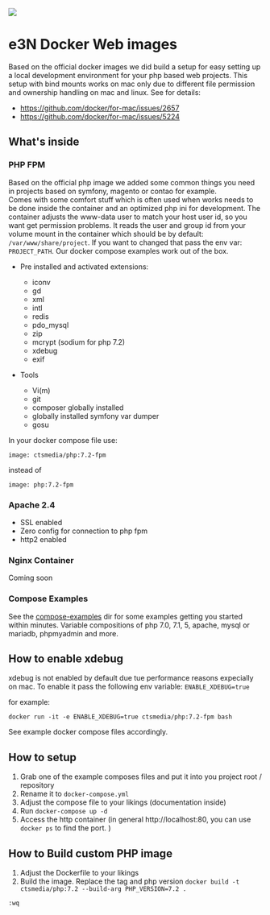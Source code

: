 [![](https://img.shields.io/github/license/ctsmedia/docker-baseimage-web.svg?style=flat-square)](https://github.com/ctsmedia/docker-baseimage-web)

# e3N Docker Web images

Based on the official docker images we did build a setup for easy setting up a local development environment for your php based web projects.
This setup with bind mounts works on mac only due to different file permission and ownership handling on mac and linux. 
See for details:
- https://github.com/docker/for-mac/issues/2657
- https://github.com/docker/for-mac/issues/5224

## What's inside

### PHP FPM

Based on the official php image we added some common things you need in projects based on symfony, magento or contao for example.  
Comes with some comfort stuff which is often used when works needs to be done inside the container and an optimized php ini for development.
The container adjusts the www-data user to match your host user id, so you want get permission problems. It reads the user and group id from your volume mount in the container which should be by default: `/var/www/share/project`. 
If you want to changed that pass the env var: `PROJECT_PATH`. Our docker compose examples work out of the box. 

- Pre installed and activated extensions: 
    - iconv
    - gd
    - xml
    - intl
    - redis
    - pdo_mysql
    - zip
    - mcrypt (sodium for php 7.2)
    - xdebug
    - exif

- Tools
    - Vi(m)
    - git
    - composer globally installed
    - globally installed symfony var dumper
    - gosu

In your docker compose file use: 
```
image: ctsmedia/php:7.2-fpm
```
instead of
```
image: php:7.2-fpm
```

### Apache 2.4

- SSL enabled 
- Zero config for connection to php fpm
- http2 enabled 

### Nginx Container

Coming soon    

### Compose Examples

See the [compose-examples](compose-examples) dir for some examples getting you started within minutes.
Variable compositions of php 7.0, 7.1, 5, apache, mysql or mariadb, phpmyadmin and more.

## How to enable xdebug

xdebug is not enabled by default due tue performance reasons expecially on mac. To enable it pass the following env variable:
`ENABLE_XDEBUG=true`

for example:

`docker run -it -e ENABLE_XDEBUG=true ctsmedia/php:7.2-fpm bash`

See example docker compose files accordingly.

## How to setup

1. Grab one of the example composes files and put it into you project root / repository
2. Rename it to `docker-compose.yml`
3. Adjust the compose file to your likings (documentation inside)
4. Run `docker-compose up -d`
5. Access the http container (in general http://localhost:80, you can use `docker ps` to find the port. )

## How to Build custom PHP image

1. Adjust the Dockerfile to your likings
2. Build the image. Replace the tag and php version `docker build -t ctsmedia/php:7.2 --build-arg PHP_VERSION=7.2 .`


`:wq`
